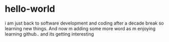 # hello-world
i am just back to software development and coding after a decade break so learning new things. And now m adding some more word as m enjoying learning github..
and its getting interesting
